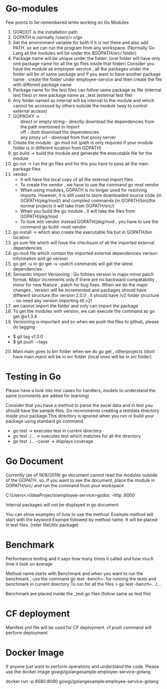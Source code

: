 # Go-modules

Few points to be remembered while working on Go Modules

1. GOROOT is the installation path 
2. GOPATH is normally /users/<>/go
3. Set the environment variable for both if it is not there and also add PATH. so we can run the program from any workspace. (Normally Go Lang all the modules will be under the $GOPATH/src/ folder)
4. Package name will be unique under the folder. (one folder will have only one package name for all the go files inside that folder)
   Consider you have the module as employee-service , all the packages under the folder will be of same package and if you want to have another package name , create the folder under employee-service and then create the file with different package name
5. Package name for the test files can follow same package as file (internal test files) or new package name as <package name of the file>_test (external test file)
6. Any folder named as internal will be internal to the module and which cannot be accessed by others outside the module (way to control  external access)
7. GOPROXY -> <ul>direct or empty string - directly download the dependencies from the path mentioned in import</ul>
              <ul>off - dont download the dependencies</ul>
              <ul>any proxy url - dowload from that proxy server</ul>
8. Create the module : go mod init <path to your module directoy>      (path is only required if your module folder is in different location from GOPATH)
9. go build -> build the module and generate the executable file for the module
10. go run -> run the go files and for this you have to pass all the main package files
11. vendor :
      * It will have the local copy of all the external import files
      * To create the vendor , we have to use the command go mod vendor
      * When using modules, GOPATH is no longer used for resolving imports.
However, it is still used to store downloaded source code (in GOPATH/pkg/mod/)
and compiled commands (in GOPATH/bin)(for normal projects it will take from GOPATH/src/)
      * When you build the go module , it will take the files from GOPATH/pkg/mod
      * To look into vendor instead GOPATH/pkg/mod , you have to use the command go build -mod vendor
12. go install -> which also create the executable file but in GOPATH/bin location
13. go.sum file which will have the checksum of all the imported external dependencies
14. go.mod file which contain the imported external dependencies verison information and go version
15. go get -u or go get -u =patch commands will get the latest dependencies
16. Semantic Import Versioning : 
               Go follows version in major.minor.patch format. Major increments only if there are no backward compatability , minor for new feature , patch for bug fixes.
               When we do the major changes , version will be incremented and packages should have different structure.(for version 2.0.0 , it should have /v2 folder structure - no need any version importing till v2)
17. we cannot import the folder and only can import the package
18. To get the modules with version, we can execute the command as go get <path to the location>@v1.3.4
19. Versioning is important and so when we push the files to github, please do tagging
   *  $ git tag v1.0.0
   *  $ git push --tags
   
20. Main.main goes to bin folder when we do go get , otherprojects (dont have main.main) will be in src folder (local ones will be in src folder)
   
# Testing in Go

Please have a look into test cases for handlers, models to understand the same (comments are added for learning)

Consider that you have a method to parse the excel data and in test you should have the sample files. Go recommends creating a testdata directory inside your package.This directory is ignored when you run or build your package using standard go command.

* go test -> executes test in current directory
* go test ./...  -> executes test which matches for all the directory
* go test ./... -cover -> displays coverage

# Go Document

Currently (as of 19/8/2019) go document cannot read the modules outside of the GOPATH. so, if you want to see the document, place the module in GOPATH/src/  and run the command from your workspace 

C:\Users\<>\IdeaProjects\employee-service>godoc -http :8000 

Internal packages will not be displayed in go document

You can show examples of how to use the method. Example method will start with the keyword Exampe followed by method name. It will be placed in test files. (refer fileUtils package)

# Benchmark

Performance testing and it says how many times it called and how much time it took on average

Method name starts with Benchmark<methodname> and when you want to run the benchmark , use the command go test -bench=. for running the tests and benchmark in current directory
To run for all the files  > go test -bench=. ./...  
   
Benchmark are placed inside the _test.go files (follow same as test file)
   
# CF deployment

Manifest.yml file will be used for CF deployment.
cf push command will perform deployment

# Docker Image

If anyone just want to perform operations and understand the code. Please use the docker image gowgi/golangexample:employee-service-golang

docker run -p 8080:8080 gowgi/golangexample:employee-service-golang
